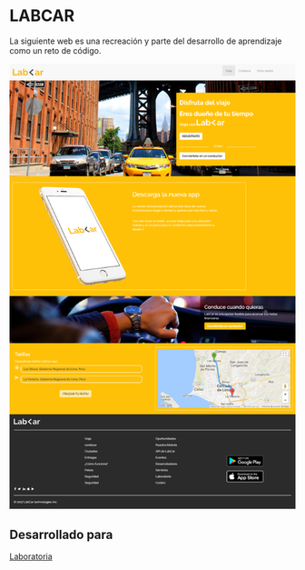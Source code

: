 # LABCAR
La siguiente web es una recreación y parte del desarrollo de aprendizaje como un reto de código.

![Imagen Escritorio](https://github.com/margaritasj/lab-car-boilerplate/blob/master/assets/images/responsive-desktop.png)

## Desarrollado para
[Laboratoria](http://laboratoria.la)
